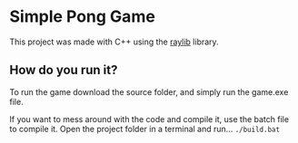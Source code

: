 # Simple Pong Game
 This project was made with C++ using the [raylib](https://www.raylib.com/index.html) library.
 ## How do you run it?
 To run the game download the source folder, and simply run the game.exe file.
 
 
 
 If you want to mess around with the code and compile it, use the batch file to compile it.
 Open the project folder in a terminal and run...
 `./build.bat`

